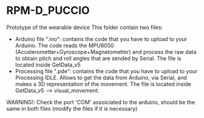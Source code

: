 # RPM-D_PUCCIO
Prototype of the wearable device
 This folder contain two files:
 - Arduino file ".ino": contains the code that you have to upload to your Arduino. The code reads the MPU6050 (Accelerometter+Gyroscope+Magnetometter) and process the raw data to obtain pitch and roll angles that are sended by Serial.  The file is located inside GetData_v5
 - Processing file ".pde": contains the code that you have to upload to your Processing IDLE. Allows to get the data from Arduino, via Serial, and makes a 3D representation of the movement. The file is located inside GetData_v5 --> visual_movement.
 
 
WARNING!: Check the port 'COM' assoiciated to the arduino, should be the same in both files (modify the files if it is necessary)
